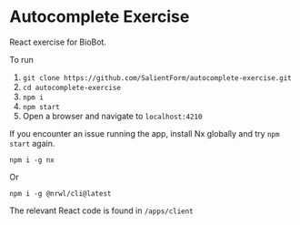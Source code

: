 # Autocomplete Exercise

React exercise for BioBot.

To run

1. `git clone https://github.com/SalientForm/autocomplete-exercise.git`      
2. `cd autocomplete-exercise`  
3. `npm i`  
4. `npm start`  
5. Open a browser and navigate to `localhost:4210`




If you encounter an issue running the app, install Nx globally and try `npm start` again.

`npm i -g nx`
 
Or  

`npm i -g @nrwl/cli@latest`

The relevant React code is found in `/apps/client`
